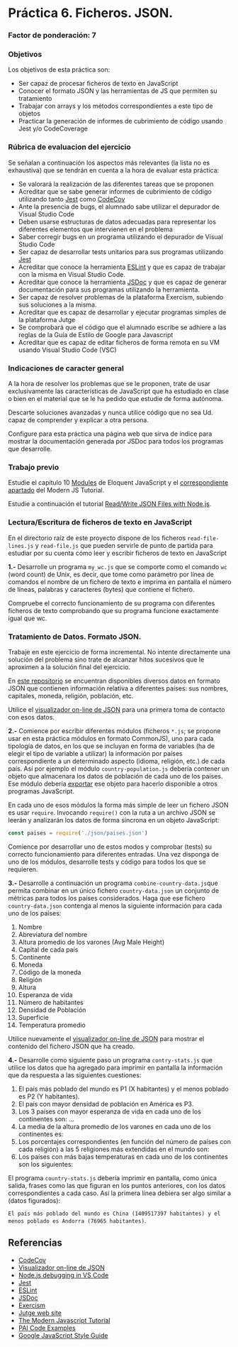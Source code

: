# Práctica 6. Ficheros. JSON.
### Factor de ponderación: 7

### Objetivos
Los objetivos de esta práctica son:
* Ser capaz de procesar ficheros de texto en JavaScript
* Conocer el formato JSON y las herramientas de JS que permiten su tratamiento
* Trabajar con arrays y los métodos correspondientes a este tipo de objetos
* Practicar la generación de informes de cubrimiento de código usando Jest y/o CodeCoverage

### Rúbrica de evaluacion del ejercicio
Se señalan a continuación los aspectos más relevantes (la lista no es exhaustiva)
que se tendrán en cuenta a la hora de evaluar esta práctica:
* Se valorará la realización de las diferentes tareas que se proponen
* Acreditar que se sabe generar informes de cubrimiento de código utilizando tanto 
[Jest](https://jestjs.io/)
como
[CodeCov](https://docs.codecov.com/docs)
* Ante la presencia de bugs, el alumnado sabe utilizar el depurador de Visual Studio Code
* Deben usarse estructuras de datos adecuadas para representar los diferentes elementos que intervienen en el problema
* Saber corregir bugs en un programa utilizando el depurador de Visual Studio Code
* Ser capaz de desarrollar tests unitarios para sus programas utilizando 
[Jest](https://jestjs.io/)
* Acreditar que conoce la herramienta 
[ESLint](https://eslint.org/)
y que es capaz de trabajar con la misma en Visual Studio Code.
* Acreditar que conoce la herramienta 
[JSDoc](https://jsdoc.app/)
y que es capaz de generar documentación para sus programas utilizando la herramienta.
* Ser capaz de resolver problemas de la plataforma Exercism, subiendo sus soluciones a la misma.
* Acreditar que es capaz de desarrollar y ejecutar programas simples de la plataforma Jutge
* Se comprobará que el código que el alumnado escribe se adhiere a las reglas de la Guía de Estilo de Google
  para Javascript
* Acreditar que es capaz de editar ficheros de forma remota en su VM usando Visual Studio
  Code (VSC)

### Indicaciones de caracter general
A la hora de resolver los problemas que se le proponen, trate de usar exclusivamente las características de
JavaScript que ha estudiado en clase o bien en el material que se le ha pedido que estudie de forma autónoma.

Descarte soluciones avanzadas y nunca utilice código que no sea Ud. capaz de comprender y explicar a otra
persona.

Configure para esta práctica una página web que sirva de índice para mostrar la documentación generada por
JSDoc para todos los programas que desarrolle.

### Trabajo previo
Estudie el capítulo 10 
[Modules](https://eloquentjavascript.net/10_modules.html) de Eloquent JavaScript y
el 
[correspondiente apartado](https://javascript.info/modules)
del Modern JS Tutorial.

Estudie a continuación el tutorial
[Read/Write JSON Files with Node.js](https://medium.com/@osiolabs/read-write-json-files-with-node-js-92d03cc82824).

### Lectura/Escritura de ficheros de texto en JavaScript
En el directorio raíz de este proyecto dispone de los ficheros
`read-file-lines.js` y `read-file.js`
que pueden servirle de punto de partida para estudiar por su cuenta cómo leer y escribir ficheros de texto en JavaScript

**1.-** Desarrolle un programa `my_wc.js` que se comporte como el comando `wc` (word count) de Unix, es decir, que tome como parámetro por línea 
de comandos el nombre de un fichero de texto e imprima en pantalla el número de líneas, palabras y caracteres (bytes) que contiene el fichero.

Compruebe el correcto funcionamiento de su programa con diferentes ficheros de texto comprobando que su programa funcione exactamente igual que wc.

### Tratamiento de Datos. Formato JSON.
Trabaje en este ejercicio de forma incremental. 
No intente directamente una solución del problema sino trate de alcanzar hitos sucesivos que le aproximen a la 
solución final del ejercicio.

En [este repositorio](https://github.com/samayo/country-json) se encuentran disponibles diversos datos en
formato JSON que contienen información relativa a diferentes países: sus nombres, capitales, moneda, religión,
población, etc.

Utilice el [visualizador on-line de JSON](http://jsonviewer.stack.hu/) para una primera toma de contacto con
esos datos.

**2.-** Comience por escribir diferentes módulos (ficheros `*.js`; se propone usar en esta práctica módulos en formato CommonJS), 
uno para cada tipología de datos, en los que se incluyan en
forma de variables (ha de elegir el tipo de variable a utilizar) la información por países correspondiente a un determinado aspecto (idioma, religión, etc.)
de cada país.
Así por ejemplo el módulo `country-population.js` debería contener un objeto que almacenara los datos de población de cada uno de los países.
Ese módulo debería 
[exportar](https://javascript.info/import-export#export-before-declarations)
ese objeto para hacerlo disponible a otros programas JavaScript.

En cada uno de esos módulos la forma más simple de leer un fichero JSON es usar `require`.
Invocando `require()` con la ruta a un archivo JSON se leerán y analizarán los datos de forma síncrona en un objeto JavaScript:
```js
const paises = require('./json/paises.json')
```
Comience por desarrollar uno de estos modos y comprobar (tests) su correcto funcionamiento para diferentes
entradas.
Una vez disponga de uno de los módulos, desarrolle tests y código para todos los que se requieren.

**3.-** Desarrolle a continuación un programa `combine-country-data.js`que permita combinar en un único fichero `country-data.json` un conjunto de métricas
para todos los países considerados.
Haga que ese fichero `country-data.json` contenga al menos la siguiente información para cada uno de los
países:

1. Nombre
2. Abreviatura del nombre
3. Altura promedio de los varones (Avg Male Height)
4. Capital de cada país
5. Continente
6. Moneda
7. Código de la moneda
8. Religión
9. Altura
10. Esperanza de vida
11. Número de habitantes
12. Densidad de Población
13. Superficie
14. Temperatura promedio

Utilice nuevamente el 
[visualizador on-line de JSON](http://jsonviewer.stack.hu/) 
para mostrar el contenido del fichero JSON que ha creado.

**4.-** Desarrolle como siguiente paso un programa `contry-stats.js` que utilice los datos que ha agregado para
imprimir en pantalla la información que da respuesta a las siguientes cuestiones:

1. El país más poblado del mundo es P1 (X habitantes) y el menos poblado es P2 (Y habitantes).
2. El país con mayor densidad de población en América es P3.
3. Los 3 países con mayor esperanza de vida en cada uno de los continentes son: ...
4. La media de la altura promedio de los varones en cada uno de los continentes es: 
5. Los porcentajes correspondientes (en función del número de países con cada religión) a las 5 religiones más
  extendidas en el mundo son:
6. Los países con más bajas temperaturas en cada uno de los continentes son los siguientes:

El programa `country-stats.js` debería imprimir en pantalla, como única salida, frases como las que figuran en los puntos
anteriores, con los datos correspondientes a cada caso.
Así la primera línea debiera ser algo similar a (datos figurados):

`El país más poblado del mundo es China (1409517397 habitantes) y el menos poblado es Andorra (76965 habitantes)`. 

## Referencias
* [CodeCov](https://docs.codecov.com/docs)
* [Visualizador on-line de JSON](http://jsonviewer.stack.hu/) 
* [Node.js debugging in VS Code](https://code.visualstudio.com/docs/nodejs/nodejs-debugging)
* [Jest](https://jestjs.io/)
* [ESLint](https://eslint.org/)
* [JSDoc](https://jsdoc.app/)
* [Exercism](https://exercism.io/)
* [Jutge web site](https://jutge.org/)
* [The Modern Javascript Tutorial](https://javascript.info)
* [PAI Code Examples](https://github.com/ULL-ESIT-PAI-2021-2022/PAI-class-code-examples/tree/master/src)
* [Google JavaScript Style Guide](https://google.github.io/styleguide/jsguide.html)

